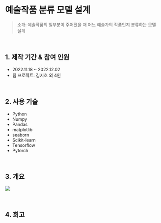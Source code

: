 # 예술작품 분류 모델 설계
> 소개: 예술작품의 일부분이 주어졌을 때 어느 예술가의 작품인지 분류하는 모델 설계

</br>

## 1. 제작 기간 & 참여 인원
- 2022.11.18 ~ 2022.12.02
- 팀 프로젝트: 김지호 외 4인

</br>

## 2. 사용 기술
- Python
- Numpy
- Pandas
- matplotlib
- seaborn
- Scikit-learn
- Tensorflow
- Pytorch

</br>

## 3. 개요
![](https://user-images.githubusercontent.com/111859093/219287737-91c31b3c-73c1-4ddc-b043-3057844e5582.JPG)

</br>

## 4. 회고
